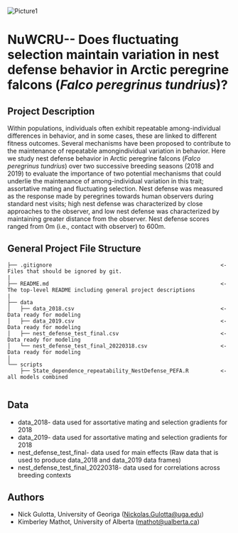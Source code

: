 
![Picture1](https://user-images.githubusercontent.com/56907107/168870482-e1d2c14b-f8ca-4dca-a001-42b90364b17a.jpg)

# NuWCRU-- Does fluctuating selection maintain variation in nest defense behavior in Arctic peregrine falcons (_Falco peregrinus tundrius_)?

## Project Description
Within populations, individuals often exhibit repeatable among-individual differences in behavior, and in some cases, these are linked to different fitness outcomes. Several mechanisms have been proposed to contribute to the maintenance of repeatable amongindividual variation in behavior. Here we study nest defense behavior in Arctic peregrine falcons (_Falco peregrinus tundrius_) over two successive breeding seasons (2018 and 2019) to evaluate the importance of two potential mechanisms that could underlie the maintenance of among-individual variation in this trait; assortative mating and fluctuating selection. Nest defense was measured as the response made by peregrines towards human observers during standard nest visits; high nest defense was characterized by close approaches to the observer, and low nest defense was characterized by maintaining greater distance from the observer. Nest defense scores ranged from 0m (i.e., contact with observer) to 600m.


## General Project File Structure

```
├── .gitignore                                                     <- Files that should be ignored by git. 
|
├── README.md                                                      <- The top-level README including general project descriptions
|
├── data
│   ├── data_2018.csv                                              <- Data ready for modeling
│   ├── data_2019.csv                                              <- Data ready for modeling
│   ├── nest_defense_test_final.csv                                <- Data ready for modeling
│   └── nest_defense_test_final_20220318.csv                       <- Data ready for modeling
│
└── scripts
    ├── State_dependence_repeatability_NestDefense_PEFA.R          <- all models combined


```

## Data 
  * data_2018- data used for assortative mating and selection gradients for 2018
  * data_2019- data used for assortative mating and selection gradients for 2018 
  * nest_defense_test_final- data used for main effects (Raw data that is used to produce data_2018 and data_2019 data frames)
  * nest_defense_test_final_20220318- data used for correlations across breeding contexts

## Authors
* Nick Gulotta, University of Georiga (Nickolas.Gulotta@uga.edu)
* Kimberley Mathot, University of Alberta (mathot@ualberta.ca)
